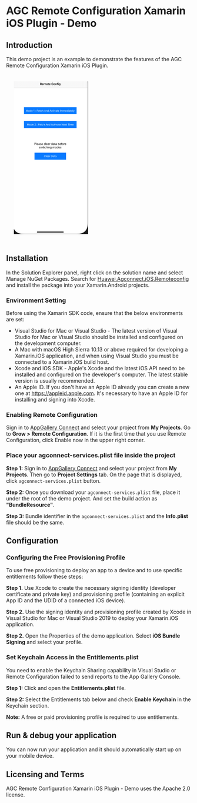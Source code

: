 # AGC Remote Configuration Xamarin iOS Plugin - Demo

## Introduction

This demo project is an example to demonstrate the features of the AGC Remote Configuration Xamarin iOS Plugin.

<img src="../.docs/mainPageiOS.png" width = 40% height = 40% style="margin:1.5em">


## Installation 

In the Solution Explorer panel, right click on the solution name and select Manage NuGet Packages. Search for [Huawei.Agconnect.iOS.Remoteconfig](https://www.nuget.org/packages/Huawei.Agconnect.iOS.Remoteconfig) and install the package into your Xamarin.Android projects.


### Environment Setting

Before using the Xamarin SDK code, ensure that the below environments are set:

 - Visual Studio for Mac or Visual Studio - The latest version of Visual Studio for Mac or Visual Studio should be installed and configured on the development computer. 
  - A Mac with macOS High Sierra 10.13 or above required for developing a Xamarin.iOS application, and when using Visual Studio you must be connected to a Xamarin.iOS build host.
  - Xcode and iOS SDK - Apple's Xcode and the latest iOS API need to be installed and configured on the developer's computer. The latest stable version is usually recommended.
 - An Apple ID. If you don't have an Apple ID already you can create a new one at https://appleid.apple.com. It's necessary to have an Apple ID for installing and signing into Xcode.

### Enabling Remote Configuration 

Sign in to [AppGallery Connect](https://developer.huawei.com/consumer/en/service/josp/agc/index.html) and select your project from **My Projects**. Go to **Grow > Remote Configuration**. If it is the first time that you use Remote Configuration, click Enable now in the upper right corner.


### Place your agconnect-services.plist file inside the project

**Step 1:** Sign in to [AppGallery Connect](https://developer.huawei.com/consumer/en/service/josp/agc/index.html) and select your project from **My Projects**. 
Then go to **Project Settings** tab. On the page that is displayed, click `agconnect-services.plist` button.

**Step 2:** Once you download your `agconnect-services.plist` file, place it under the root of the demo project. And set the build action as **"BundleResource"**.

**Step 3:** Bundle identifier in the `agconnect-services.plist` and the  **Info.plist** file should be the same.


## Configuration

### Configuring the Free Provisioning Profile

To use free provisioning to deploy an app to a device and to use specific entitlements follow these steps:

**Step 1.** Use Xcode to create the necessary signing identity (developer certificate and private key) and provisioning profile (containing an explicit App ID and the UDID of a connected iOS device).

**Step 2.** Use the signing identity and provisioning profile created by Xcode in Visual Studio for Mac or Visual Studio 2019 to deploy your Xamarin.iOS application.

**Step 2.** Open the Properties of the demo application. Select **iOS Bundle Signing** and select your profile.

### Set Keychain Access in the Entitlements.plist

You need to enable the Keychain Sharing capability in Visual Studio or Remote Configuration failed to send reports to the App Gallery Console. 

**Step 1:** Click and open the **Entitlements.plist** file. 

**Step 2:** Select the Entitlements tab below and check **Enable Keychain** in the Keychain section.

**Note:** A free or paid provisioning profile is required to use entitlements. 


## Run & debug your application

You can now run your application and it should automatically start up on your mobile device.


## Licensing and Terms

AGC Remote Configuration Xamarin iOS Plugin - Demo uses the Apache 2.0 license.